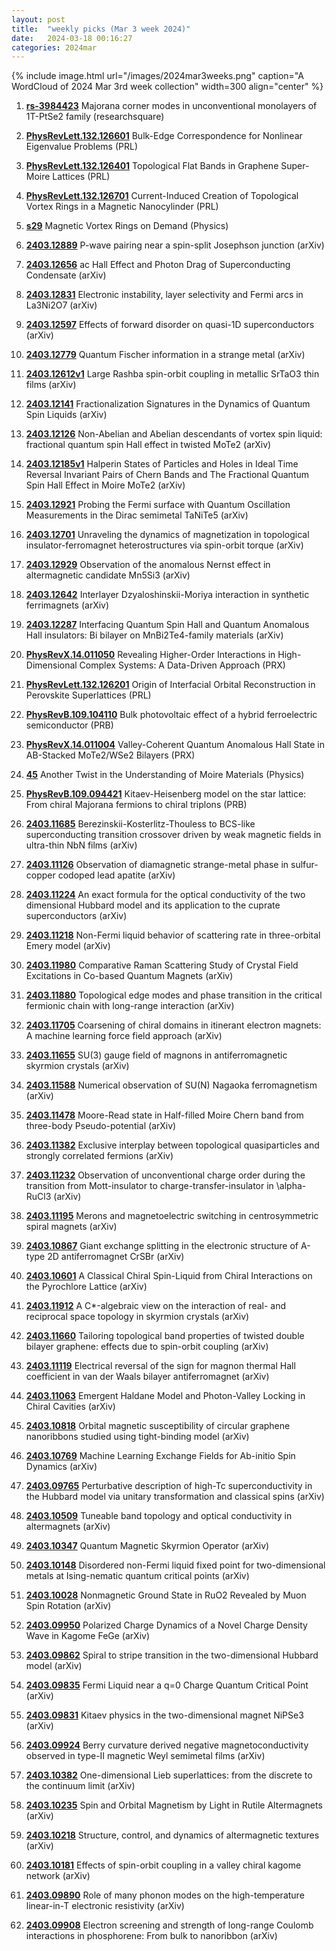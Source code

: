 ```yaml
---
layout: post
title:  "weekly picks (Mar 3 week 2024)"
date:   2024-03-18 00:16:27
categories: 2024mar
---
```



{% include image.html url="/images/2024mar3weeks.png" caption="A WordCloud of 2024 Mar 3rd week collection" width=300 align="center" %}



1. **[rs-3984423](https://www.researchsquare.com/article/rs-3984423/v1)** Majorana corner modes in unconventional monolayers of 1T-PtSe2 family (researchsquare)



1. **[PhysRevLett.132.126601](https://link.aps.org/doi/10.1103/PhysRevLett.132.126601)** Bulk-Edge Correspondence for Nonlinear Eigenvalue Problems (PRL)

1. **[PhysRevLett.132.126401](https://link.aps.org/doi/10.1103/PhysRevLett.132.126401)** Topological Flat Bands in Graphene Super-Moire Lattices (PRL)

1. **[PhysRevLett.132.126701](https://link.aps.org/doi/10.1103/PhysRevLett.132.126701)** Current-Induced Creation of Topological Vortex Rings in a Magnetic Nanocylinder (PRL)

1. **[s29](https://physics.aps.org/articles/v17/s29)** Magnetic Vortex Rings on Demand (Physics)




1. **[2403.12889](http://arxiv.org/abs/2403.12889)** P-wave pairing near a spin-split Josephson junction (arXiv)

1. **[2403.12656](http://arxiv.org/abs/2403.12656)** ac Hall Effect and Photon Drag of Superconducting Condensate (arXiv)

1. **[2403.12831](http://arxiv.org/abs/2403.12831)** Electronic instability, layer selectivity and Fermi arcs in La3Ni2O7 (arXiv)

1. **[2403.12597](http://arxiv.org/abs/2403.12597)** Effects of forward disorder on quasi-1D superconductors (arXiv)

1. **[2403.12779](http://arxiv.org/abs/2403.12779)** Quantum Fischer information in a strange metal (arXiv)

1. **[2403.12612v1](https://arxiv.org/abs/2403.12612v1)** Large Rashba spin-orbit coupling in metallic SrTaO3 thin films (arXiv)

1. **[2403.12141](http://arxiv.org/abs/2403.12141)** Fractionalization Signatures in the Dynamics of Quantum Spin Liquids (arXiv)

1. **[2403.12126](http://arxiv.org/abs/2403.12126)** Non-Abelian and Abelian descendants of vortex spin liquid: fractional quantum spin Hall effect in twisted MoTe2 (arXiv)

1. **[2403.12185v1](https://arxiv.org/abs/2403.12185v1)** Halperin States of Particles and Holes in Ideal Time Reversal Invariant Pairs of Chern Bands and The Fractional Quantum Spin Hall Effect in Moire MoTe2 (arXiv)

1. **[2403.12921](http://arxiv.org/abs/2403.12921)** Probing the Fermi surface with Quantum Oscillation Measurements in the Dirac semimetal TaNiTe5 (arXiv)

1. **[2403.12701](http://arxiv.org/abs/2403.12701)** Unraveling the dynamics of magnetization in topological insulator-ferromagnet heterostructures via spin-orbit torque (arXiv)

1. **[2403.12929](http://arxiv.org/abs/2403.12929)** Observation of the anomalous Nernst effect in altermagnetic candidate Mn5Si3 (arXiv)

1. **[2403.12642](http://arxiv.org/abs/2403.12642)** Interlayer Dzyaloshinskii-Moriya interaction in synthetic ferrimagnets (arXiv)

1. **[2403.12287](http://arxiv.org/abs/2403.12287)** Interfacing Quantum Spin Hall and Quantum Anomalous Hall insulators: Bi bilayer on MnBi2Te4-family materials (arXiv)





1. **[PhysRevX.14.011050](https://link.aps.org/doi/10.1103/PhysRevX.14.011050)** Revealing Higher-Order Interactions in High-Dimensional Complex Systems: A Data-Driven Approach (PRX)

1. **[PhysRevLett.132.126201](https://link.aps.org/doi/10.1103/PhysRevLett.132.126201)** Origin of Interfacial Orbital Reconstruction in Perovskite Superlattices (PRL)

1. **[PhysRevB.109.104110](https://link.aps.org/doi/10.1103/PhysRevB.109.104110)** Bulk photovoltaic effect of a hybrid ferroelectric semiconductor (PRB)



1. **[PhysRevX.14.011004](https://link.aps.org/doi/10.1103/PhysRevX.14.011004)** Valley-Coherent Quantum Anomalous Hall State in AB-Stacked MoTe2/WSe2 Bilayers (PRX)

1. **[45](https://physics.aps.org/articles/v17/45)** Another Twist in the Understanding of Moire Materials (Physics)


1. **[PhysRevB.109.094421](https://link.aps.org/doi/10.1103/PhysRevB.109.094421)** Kitaev-Heisenberg model on the star lattice: From chiral Majorana fermions to chiral triplons (PRB)





1. **[2403.11685](http://arxiv.org/abs/2403.11685)** Berezinskii-Kosterlitz-Thouless to BCS-like superconducting transition crossover driven by weak magnetic fields in ultra-thin NbN films (arXiv)

1. **[2403.11126](http://arxiv.org/abs/2403.11126)** Observation of diamagnetic strange-metal phase in sulfur-copper codoped lead apatite (arXiv)

1. **[2403.11224](http://arxiv.org/abs/2403.11224)** An exact formula for the optical conductivity of the two dimensional Hubbard model and its application to the cuprate superconductors (arXiv)

1. **[2403.11218](http://arxiv.org/abs/2403.11218)** Non-Fermi liquid behavior of scattering rate in three-orbital Emery model (arXiv)

1. **[2403.11980](http://arxiv.org/abs/2403.11980)** Comparative Raman Scattering Study of Crystal Field Excitations in Co-based Quantum Magnets (arXiv)

1. **[2403.11880](http://arxiv.org/abs/2403.11880)** Topological edge modes and phase transition in the critical fermionic chain with long-range interaction (arXiv)

1. **[2403.11705](http://arxiv.org/abs/2403.11705)** Coarsening of chiral domains in itinerant electron magnets: A machine learning force field approach (arXiv)

1. **[2403.11655](http://arxiv.org/abs/2403.11655)** SU(3) gauge field of magnons in antiferromagnetic skyrmion crystals (arXiv)

1. **[2403.11588](http://arxiv.org/abs/2403.11588)** Numerical observation of SU(N) Nagaoka ferromagnetism (arXiv)

1. **[2403.11478](http://arxiv.org/abs/2403.11478)** Moore-Read state in Half-filled Moire Chern band from three-body Pseudo-potential (arXiv)

1. **[2403.11382](http://arxiv.org/abs/2403.11382)** Exclusive interplay between topological quasiparticles and strongly correlated fermions (arXiv)

1. **[2403.11232](http://arxiv.org/abs/2403.11232)** Observation of unconventional charge order during the transition from Mott-insulator to charge-transfer-insulator in \alpha-RuCl3 (arXiv)

1. **[2403.11195](http://arxiv.org/abs/2403.11195)** Merons and magnetoelectric switching in centrosymmetric spiral magnets (arXiv)

1. **[2403.10867](http://arxiv.org/abs/2403.10867)** Giant exchange splitting in the electronic structure of A-type 2D antiferromagnet CrSBr (arXiv)

1. **[2403.10601](http://arxiv.org/abs/2403.10601)** A Classical Chiral Spin-Liquid from Chiral Interactions on the Pyrochlore Lattice (arXiv)

1. **[2403.11912](http://arxiv.org/abs/2403.11912)** A C*-algebraic view on the interaction of real- and reciprocal space topology in skyrmion crystals (arXiv)

1. **[2403.11660](http://arxiv.org/abs/2403.11660)** Tailoring topological band properties of twisted double bilayer graphene: effects due to spin-orbit coupling (arXiv)

1. **[2403.11119](http://arxiv.org/abs/2403.11119)** Electrical reversal of the sign for magnon thermal Hall coefficient in van der Waals bilayer antiferromagnet (arXiv)

1. **[2403.11063](http://arxiv.org/abs/2403.11063)** Emergent Haldane Model and Photon-Valley Locking in Chiral Cavities (arXiv)

1. **[2403.10818](http://arxiv.org/abs/2403.10818)** Orbital magnetic susceptibility of circular graphene nanoribbons studied using tight-binding model (arXiv)

1. **[2403.10769](http://arxiv.org/abs/2403.10769)** Machine Learning Exchange Fields for Ab-initio Spin Dynamics (arXiv)







1. **[2403.09765](http://arxiv.org/abs/2403.09765)** Perturbative description of high-Tc superconductivity in the Hubbard model via unitary transformation and classical spins (arXiv)

1. **[2403.10509](http://arxiv.org/abs/2403.10509)** Tuneable band topology and optical conductivity in altermagnets (arXiv)

1. **[2403.10347](http://arxiv.org/abs/2403.10347)** Quantum Magnetic Skyrmion Operator (arXiv)

1. **[2403.10148](http://arxiv.org/abs/2403.10148)** Disordered non-Fermi liquid fixed point for two-dimensional metals at Ising-nematic quantum critical points (arXiv)

1. **[2403.10028](http://arxiv.org/abs/2403.10028)** Nonmagnetic Ground State in RuO2 Revealed by Muon Spin Rotation (arXiv)

1. **[2403.09950](http://arxiv.org/abs/2403.09950)** Polarized Charge Dynamics of a Novel Charge Density Wave in Kagome FeGe (arXiv)

1. **[2403.09862](http://arxiv.org/abs/2403.09862)** Spiral to stripe transition in the two-dimensional Hubbard model (arXiv)

1. **[2403.09835](http://arxiv.org/abs/2403.09835)** Fermi Liquid near a q=0 Charge Quantum Critical Point (arXiv)

1. **[2403.09831](http://arxiv.org/abs/2403.09831)** Kitaev physics in the two-dimensional magnet NiPSe3 (arXiv)

1. **[2403.09924](http://arxiv.org/abs/2403.09924)** Berry curvature derived negative magnetoconductivity observed in type-II magnetic Weyl semimetal films (arXiv)

1. **[2403.10382](http://arxiv.org/abs/2403.10382)** One-dimensional Lieb superlattices: from the discrete to the continuum limit (arXiv)

1. **[2403.10235](http://arxiv.org/abs/2403.10235)** Spin and Orbital Magnetism by Light in Rutile Altermagnets (arXiv)

1. **[2403.10218](http://arxiv.org/abs/2403.10218)** Structure, control, and dynamics of altermagnetic textures (arXiv)

1. **[2403.10181](http://arxiv.org/abs/2403.10181)** Effects of spin-orbit coupling in a valley chiral kagome network (arXiv)

1. **[2403.09890](http://arxiv.org/abs/2403.09890)** Role of many phonon modes on the high-temperature linear-in-T electronic resistivity (arXiv)

1. **[2403.09908](http://arxiv.org/abs/2403.09908)** Electron screening and strength of long-range Coulomb interactions in phosphorene: From bulk to nanoribbon (arXiv)
